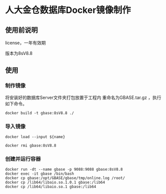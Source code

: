 # 人大金仓数据库Docker镜像制作

## 使用前说明

license，一年有效期

版本为8sV8.8

## 使用

### 制作镜像

将安装好的数据库Server文件夹打包放置于工程内 重命名为GBASE.tar.gz ，执行如下命令。

```shell
docker build -t gbase:8sV8.8 ./
```

### 导入镜像

```shell
docker load --input ${name} 

docker rmi gbase:8sV8.8
```

### 创建并运行容器

```shell
docker run -dt --name gbase -p 9088:9088 gbase:8sV8.8
docker exec -it gbase /bin/bash
docker cp gbase:/opt/GBASE/gbase/tmp/online.log /root/
docker cp /lib64/libaio.so.1.0.1 gbase:/lib64
docker cp /lib64/libaio.so.1 gbase:/lib64
```